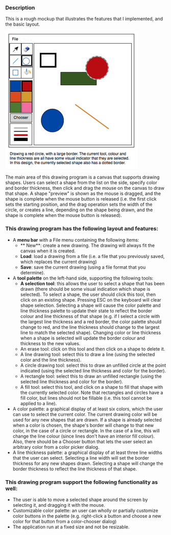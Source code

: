 ### Description
This is a rough mockup that illustrates the features that I implemented, and the basic layout.

![](images/JSketch.png)

The main area of this drawing program is a canvas that supports drawing shapes. Users can select a shape from the list on the side, specify color and border thickness, then click and drag the mouse on the canvas to draw that shape. A shape "preview" is shown as the mouse is dragged, and the shape is complete when the mouse button is released (i.e. the first click sets the starting position, and the drag operation sets the width of the circle, or creates a line, depending on the shape being drawn, and the shape is complete when the mouse button is released).
### This drawing program has the following layout and features:

+ A **menu bar** with a File menu containing the following items:
    + ** New**: create a new drawing. The drawing will always fit the canvas when it is created.
    + **Load**: load a drawing from a file (i.e. a file that you previously saved, which replaces the current drawing)
    + **Save**: save the current drawing (using a file format that you determine).
+ A **tool palette** on the left-hand side, supporting the following tools:
    + **A selection tool**: this allows the user to select a shape that has been drawn (there should be some visual indication which shape is selected). To select a shape, the user should click this tool, then click on an existing shape. Pressing ESC on the keyboard will clear shape selection. Selecting a shape will cause the color palette and line thickness palette to update their state to reflect the border colour and line thickness of that shape (e.g. if I select a circle with the largest line thickness and a red border, the color palette should change to red, and the line thickness should change to the largest line to match the selected shape). Changing color or line thickness when a shape is selected will update the border colour and thickness to the new values.
    + An erase tool: click on this tool and then click on a shape to delete it.
    + A line drawing tool: select this to draw a line (using the selected color and the line thickness).
    + A circle drawing tool: select this to draw an unfilled circle at the point indicated (using the selected line thickness and color for the border).
    + A rectangle tool: select this to draw an unfilled rectangle (using the selected line thickness and color for the border).
    + A fill tool: select this tool, and click on a shape to fill that shape with the currently selected color. Note that rectangles and circles have a fill color, but lines should not be fillable (i.e. this tool cannot be applied to a line).
+ A color palette: a graphical display of at least six colors, which the user can use to select the current color. The current drawing color will be used for any new shapes that are drawn. If a shape is already selected when a color is chosen, the shape's border will change to that new color, in the case of a circle or rectangle. In the case of a line, this will change the line colour (since lines don't have an interior fill colour). Also, there should be a Chooser button that lets the user select an arbitrary color from a color picker dialog.
+ A line thickness palette: a graphical display of at least three line widths that the user can select. Selecting a line width will set the border thickness for any new shapes drawn. Selecting a shape will change the border thickness to reflect the line thickness of that shape.

### This drawing program support the following functionality as well:
+ The user is able to move a selected shape around the screen by selecting it, and dragging it with the mouse.
+ Customizable color palette: an user can wholly or partially customize color buttons in the palette (e.g. right-click a button and choose a new color for that button from a color-chooser dialog)
+ The application run at a fixed size and not be resizable.
